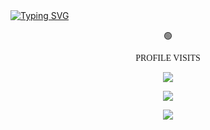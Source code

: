 <a align="left" href="https://git.io/typing-svg">
<img src="https://readme-typing-svg.demolab.com?font=Fira+Code&size=30&duration=3000&pause=1000&color=1FB704&background=EF140F00&width=435&lines=Hi!+I+am+Vikram+Aditya ;ML+Engineer;AI+ML+developer;Freelancer" alt="Typing SVG" />

</a>

<div align="center"><p>🟢<p align="center" style="font-family: Orbitron;"> PROFILE VISITS</p> <img align="center" src="https://profile-counter.glitch.me/vxkram/count.svg"></div>





 <p  align="center" ><img src="https://github-readme-streak-stats.herokuapp.com/?user=vxkram&theme=github_dark&hide_border=true&date_format=M%20j%5B%2C%20Y%5D"></p>


 <p  align="center" ><img src="https://leetcard.jacoblin.cool/vxkram?ext=heatmap"></p>

